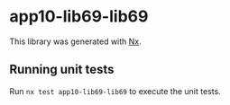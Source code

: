 # app10-lib69-lib69

This library was generated with [Nx](https://nx.dev).

## Running unit tests

Run `nx test app10-lib69-lib69` to execute the unit tests.
